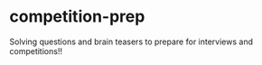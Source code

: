 # competition-prep
Solving questions and brain teasers to prepare for interviews and competitions!!
